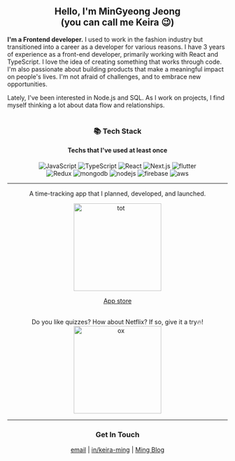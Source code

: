 <div align="center">
<h2> Hello, I'm MinGyeong Jeong <br/> 
(you can call me Keira 😉)
</h2>
</div>


**I'm a Frontend developer.**
I used to work in the fashion industry but transitioned into a career as a developer for various reasons. I have 3 years of experience as a front-end developer, primarily working with React and TypeScript. I love the idea of creating something that works through code. I'm also passionate about building products that make a meaningful impact on people's lives. I'm not afraid of challenges, and to embrace new opportunities.<br/>
  
Lately, I've been interested in Node.js and SQL. As I work on projects, I find myself thinking a lot about data flow and relationships. 
<br/>
<br/>

<div align="center">
  
### 📚 Tech Stack 
#### Techs that I've used at least once

<img alt="JavaScript" src ="https://img.shields.io/badge/-JavaScript-f7df1e.svg?&style=for-the-badge&logo=Javascript&logoColor=white"/>
<img alt="TypeScript" src ="https://img.shields.io/badge/-TypeScript-3178C6.svg?&style=for-the-badge&logo=Typescript&logoColor=white"/>
<img alt="React" src ="https://img.shields.io/badge/-React-61DAFB?logo=react&logoColor=white&style=for-the-badge"/>
<img alt="Next.js" src ="https://img.shields.io/badge/-Next.js-000000?logo=next.js&logoColor=white&style=for-the-badge"/>
<img alt="flutter" src ="https://img.shields.io/badge/-flutter-02569B?logo=flutter&logoColor=white&style=for-the-badge"/>
</div>
<div align="center">
<img alt="Redux" src ="https://img.shields.io/badge/-Redux-764abc?logo=redux&logoColor=white&style=for-the-badge"/>
<img alt="mongodb" src ="https://img.shields.io/badge/-MongoDB-47A248?logo=mongoDB&logoColor=white&style=for-the-badge"/>
<img alt="nodejs" src ="https://img.shields.io/badge/-Node.js-339933?logo=node.js&logoColor=white&style=for-the-badge"/>
<img alt="firebase" src ="https://img.shields.io/badge/-Firebase-FFCA28?logo=firebase&logoColor=white&style=for-the-badge"/>
<img alt="aws" src="https://img.shields.io/badge/-Amazon-232F3E?logo=Amazon&logoColor=white&style=for-the-badge"/>
</div>
<hr>

<div align="center">
  
A time-tracking app that I planned, developed, and launched. <br/>
  
<img src="https://github.com/user-attachments/assets/ab5744e8-15c7-4871-94e3-6aed69c017a8" alt="tot" width="200" /><br/>

<a href="https://apps.apple.com/us/app/t-o-t/id6738571196?l=ko" target="_blank" > App store </a> 
<br><br/>

Do you like quizzes? How about Netflix? If so, give it a try🔥! <br/>
<a href="https://oxquiz.netlify.app" target="_blank"><img src="https://user-images.githubusercontent.com/65863834/151995558-8f76ffd3-9dce-4491-ae70-ccbf07a7604d.gif" alt="ox" width="200" /> </a>
</div>

<hr>

<div align="center">
  <h3>Get In Touch</h3>


  
<!-- <a href="mailto:keimindev@gmail.com"><img alt="gmail" src ="https://img.shields.io/badge/Gmail-d14836?style=flat-square&logo=Gmail&logoColor=white&link=mailto:keimindev@gmail.com"/></a>
<a href="https://www.linkedin.com/in/keira-ming/"><img alt="linkdein" src ="https://img.shields.io/badge/Linkedin-%230077b5.svg?style=flat-square&logo=linkedin&logoColor=white"/></a> -->
<a href="mailto:keimindev@gmail.com" target="_blank">email</a> | 
<a href="https://www.linkedin.com/in/keira-ming/" target="_blank">in/keira-ming</a> | 
<a href ="https://mingblog.vercel.app/" target="_blank">Ming Blog</a> 
</div>
<br>
<br/>
<br/>
<br/>

